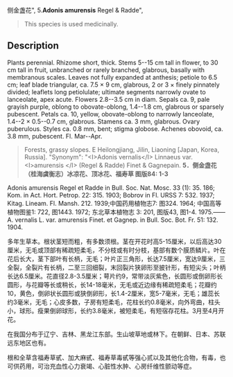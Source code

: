 侧金盏花",
5.**Adonis amurensis** Regel & Radde",

> This species is used medicinally.

## Description
Plants perennial. Rhizome short, thick. Stems 5--15 cm tall in flower, to 30 cm tall in fruit, unbranched or rarely branched, glabrous, basally with membranous scales. Leaves not fully expanded at anthesis; petiole to 6.5 cm; leaf blade triangular, ca. 7.5 × 9 cm, glabrous, 2 or 3 × finely pinnately divided; leaflets long petiolulate; ultimate segments narrowly ovate to lanceolate, apex acute. Flowers 2.8--3.5 cm in diam. Sepals ca. 9, pale grayish purple, oblong to obovate-oblong, 1.4--1.8 cm, glabrous or sparsely pubescent. Petals ca. 10, yellow, obovate-oblong to narrowly lanceolate, 1.4--2 × 0.5--0.7 cm, glabrous. Stamens ca. 3 mm, glabrous. Ovary puberulous. Styles ca. 0.8 mm, bent; stigma globose. Achenes obovoid, ca. 3.8 mm, pubescent. Fl. Mar--Apr.

> Forests, grassy slopes. E Heilongjiang, Jilin, Liaoning [Japan, Korea, Russia].
  "Synonym": "&lt;I&gt;Adonis vernalis&lt;/I&gt; Linnaeus var. &lt;I&gt;amurensis &lt;/I&gt; (Regel &amp; Radde) Finet &amp; Gagnepain.
**5．侧金盏花（桂海虞衡志）冰凉花、顶冰花、福寿草 图版84: 1-3**

Adonis amurensis Regel et Radde in Bull. Soc. Nat. Mosc. 33 (1): 35. 186; Kom. in Act. Hort. Petrop. 22: 315. 1903; Bobrov in Fl. URSS 7: 532. 1937; Kitag. Lineam. Fl. Mansh. 212. 1939;中国药用植物志7: 图324. 1964; 中国高等植物图鉴1: 722, 图1443. 1972; 东北草本植物志 3: 201, 图版43, 图1-4. 1975.——A. vernalis L. var. amurensis Finet. et Gagnep. in Bull. Soc. Bot. Fr. 51: 132. 1904.

多年生草本。根状茎短而粗，有多数须根。茎在开花时高5-15厘米，以后高达30厘米，无毛或顶部有稀疏短柔毛，不分枝或有时分枝，基部有数个膜质鳞片。叶在花后长大，茎下部叶有长柄，无毛；叶片正三角形，长达7.5厘米，宽达9厘米，三全裂，全裂片有长柄，二至三回细裂，末回裂片狭卵形至披针形，有短尖头；叶柄长达6.5厘米。花直径2.8-3.5厘米；萼片约9，常带淡灰紫色，长圆形或倒卵形长圆形，与花瓣等长或稍长，长14-18毫米，无毛或近边缘有稀疏短柔毛；花瓣约10，黄色，倒卵状长圆形或狭倒卵形，长1.4-2厘米，宽5-7毫米，无毛；雄蕊长约3毫米，无毛；心皮多数，子房有短柔毛，花柱长约0.8毫米，向外弯曲，柱头小，球形。瘦果倒卵球形，长约3.8毫米，被短柔毛，有短宿存花柱。3月至4月开花。

在我国分布于辽宁、吉林、黑龙江东部。生山坡草地或林下。在朝鲜、日本、苏联远东地区也有。

根和全草含福寿草甙、加大麻甙、福寿草毒甙等强心贰以及其他化合物，有毒，也可供药用，可治充血性心力衰竭、心脏性水肿、心房纤维性颤动等症。

